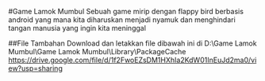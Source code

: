 #Game Lamok Mumbul
Sebuah game mirip dengan flappy bird berbasis android yang mana kita diharuskan menjadi nyamuk dan menghindari tangan manusia yang ingin kita meninggal

##File Tambahan
Download dan letakkan file dibawah ini di D:\Game Lamok Mumbul\Game Lamok Mumbul\Library\PackageCache
https://drive.google.com/file/d/1f2FwoEZsDM1HXhIa2KdW01InEuJd2ma0/view?usp=sharing
